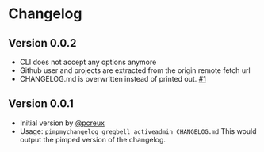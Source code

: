 # Changelog

## Version 0.0.2

* CLI does not accept any options anymore
* Github user and projects are extracted from the origin remote fetch
  url
* CHANGELOG.md is overwritten instead of printed out. [#1][]


## Version 0.0.1

* Initial version by [@pcreux][]
* Usage: `pimpmychangelog gregbell activeadmin CHANGELOG.md`
This would output the pimped version of the changelog.
<!--- The following link definition list is generated by PimpMyChangelog --->
[#1]: https://github.com/pcreux/pimpmychangelog/issues/1
[@pcreux]: https://github.com/pcreux